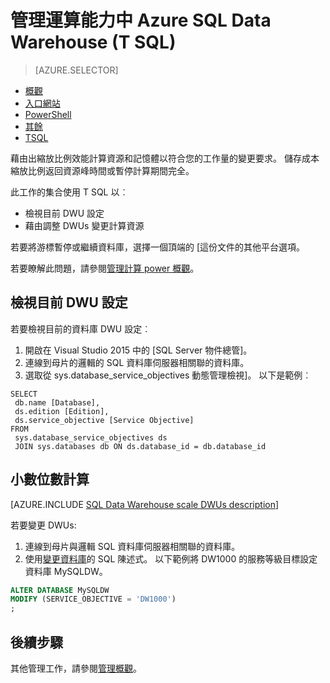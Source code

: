 <properties
   pageTitle="管理運算能力中 Azure SQL 資料倉庫 （剩餘） |Microsoft Azure"
   description="擴充效能調整 DWUs TRANSACT-SQL (T SQL) 工作。 儲存成本回在非尖峰期間縮放比例。"
   services="sql-data-warehouse"
   documentationCenter="NA"
   authors="barbkess"
   manager="barbkess"
   editor=""/>

<tags
   ms.service="sql-data-warehouse"
   ms.devlang="NA"
   ms.topic="article"
   ms.tgt_pltfrm="NA"
   ms.workload="data-services"
   ms.date="08/08/2016"
   ms.author="barbkess;sonyama"/>

# <a name="manage-compute-power-in-azure-sql-data-warehouse-t-sql"></a>管理運算能力中 Azure SQL Data Warehouse (T SQL)

> [AZURE.SELECTOR]
- [概觀](sql-data-warehouse-manage-compute-overview.md)
- [入口網站](sql-data-warehouse-manage-compute-portal.md)
- [PowerShell](sql-data-warehouse-manage-compute-powershell.md)
- [其餘](sql-data-warehouse-manage-compute-rest-api.md)
- [TSQL](sql-data-warehouse-manage-compute-tsql.md)


藉由出縮放比例效能計算資源和記憶體以符合您的工作量的變更要求。 儲存成本縮放比例返回資源峰時間或暫停計算期間完全。 

此工作的集合使用 T SQL 以︰

- 檢視目前 DWU 設定
- 藉由調整 DWUs 變更計算資源

若要將游標暫停或繼續資料庫，選擇一個頂端的 [這份文件的其他平台選項。

若要瞭解此問題，請參閱[管理計算 power 概觀][]。

<a name="current-dwu-bk"></a>

## <a name="view-current-dwu-settings"></a>檢視目前 DWU 設定

若要檢視目前的資料庫 DWU 設定︰

1. 開啟在 Visual Studio 2015 中的 [SQL Server 物件總管]。
2. 連線到母片的邏輯的 SQL 資料庫伺服器相關聯的資料庫。
2. 選取從 sys.database_service_objectives 動態管理檢視]。 以下是範例︰ 

```
SELECT
 db.name [Database],
 ds.edition [Edition],
 ds.service_objective [Service Objective]
FROM
 sys.database_service_objectives ds
 JOIN sys.databases db ON ds.database_id = db.database_id
```

<a name="scale-dwu-bk"></a>
<a name="scale-compute-bk"></a>

## <a name="scale-compute"></a>小數位數計算

[AZURE.INCLUDE [SQL Data Warehouse scale DWUs description](../../includes/sql-data-warehouse-scale-dwus-description.md)]

若要變更 DWUs:


1. 連線到母片與邏輯 SQL 資料庫伺服器相關聯的資料庫。
2. 使用[變更資料庫][]的 SQL 陳述式。 以下範例將 DW1000 的服務等級目標設定資料庫 MySQLDW。 

```Sql
ALTER DATABASE MySQLDW
MODIFY (SERVICE_OBJECTIVE = 'DW1000')
;
```

<a name="next-steps-bk"></a>

## <a name="next-steps"></a>後續步驟

其他管理工作，請參閱[管理概觀][]。

<!--Image references-->

<!--Article references-->
[Service capacity limits]: ./sql-data-warehouse-service-capacity-limits.md
[管理概觀]: ./sql-data-warehouse-overview-manage.md
[管理計算 power 概觀]: ./sql-data-warehouse-manage-compute-overview.md

<!--MSDN references-->

[變更資料庫]: https://msdn.microsoft.com/library/mt204042.aspx


<!--Other Web references-->

[Azure portal]: http://portal.azure.com/
